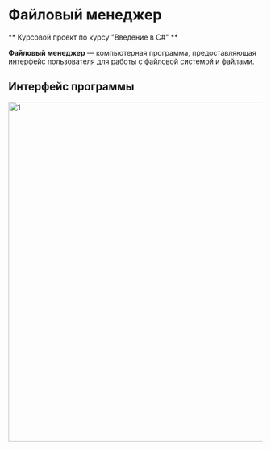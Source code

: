 # Файловый менеджер
** Курсовой проект по курсу "Введение в C#" **

**Файловый менеджер** — компьютерная программа, предоставляющая интерфейс пользователя для работы с файловой системой и файлами.

## Интерфейс программы
<img width="674" alt="1" src="https://user-images.githubusercontent.com/71972927/144083973-0eded31a-7fc0-4df0-961b-ea022720ef6a.png">
